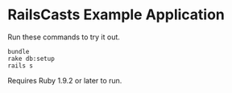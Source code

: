 # RailsCasts Example Application

Run these commands to try it out.

```
bundle
rake db:setup
rails s
```

Requires Ruby 1.9.2 or later to run.

